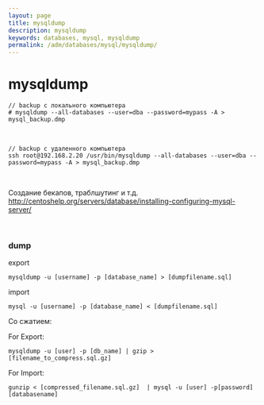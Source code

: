 ```yaml
---
layout: page
title: mysqldump
description: mysqldump
keywords: databases, mysql, mysqldump
permalink: /adm/databases/mysql/mysqldump/
---
```


# mysqldump

    // backup с локального компьютера
    # mysqldump --all-databases --user=dba --password=mypass -A > mysql_backup.dmp

<br/>

    // backup с удаленного компьютера
    ssh root@192.168.2.20 /usr/bin/mysqldump --all-databases --user=dba --password=mypass -A > mysql_backup.dmp

<br/>

Создание бекапов, траблшутинг и т.д.  
http://centoshelp.org/servers/database/installing-configuring-mysql-server/

<br/>

### dump

export

    mysqldump -u [username] -p [database_name] > [dumpfilename.sql]

import

    mysql -u [username] -p [database_name] < [dumpfilename.sql]

Со сжатием:

For Export:

    mysqldump -u [user] -p [db_name] | gzip > [filename_to_compress.sql.gz]

For Import:

    gunzip < [compressed_filename.sql.gz]  | mysql -u [user] -p[password] [databasename]

<!--

# cd /etc/init.d/
# ./apache2 stop




$ mysqldump wordpress --user=blogadmin --password=Password1* > mysql_backup.dmp


<br/>

Cloud SQL Instances -- MySQL

DB_NAME - wordpress
DB_USER - blogadmin
DB_PASSWORD - Password1*


Cloud SQL Instances -- Create Database

# mysql --host=104.197.170.9 \
    --user=root \
    --password


$ mysql --host=104.197.170.9 \
    wordpress \
    --user=blogadmin \
    --password < mysql_backup.dmp


$ mysql --host=104.197.170.9 \
    wordpress \
    --user=blogadmin \
    --password


show tables;

====

cd /var/www/html/wordpress

vi wp-config.php

# cd /etc/init.d/
# ./apache2 restart


GSP306
-->

